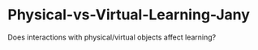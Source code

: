 # Physical-vs-Virtual-Learning-Jany
Does interactions with physical/virtual objects affect learning?
